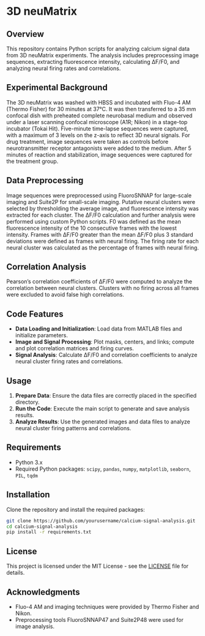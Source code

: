 # 3D neuMatrix

## Overview

This repository contains Python scripts for analyzing calcium signal data from 3D neuMatrix experiments. The analysis includes preprocessing image sequences, extracting fluorescence intensity, calculating ΔF/F0, and analyzing neural firing rates and correlations.

## Experimental Background

The 3D neuMatrix was washed with HBSS and incubated with Fluo-4 AM (Thermo Fisher) for 30 minutes at 37°C. It was then transferred to a 35 mm confocal dish with preheated complete neurobasal medium and observed under a laser scanning confocal microscope (A1R; Nikon) in a stage-top incubator (Tokai Hit). Five-minute time-lapse sequences were captured, with a maximum of 3 levels on the z-axis to reflect 3D neural signals. For drug treatment, image sequences were taken as controls before neurotransmitter receptor antagonists were added to the medium. After 5 minutes of reaction and stabilization, image sequences were captured for the treatment group.

## Data Preprocessing

Image sequences were preprocessed using FluoroSNNAP for large-scale imaging and Suite2P for small-scale imaging. Putative neural clusters were selected by thresholding the average image, and fluorescence intensity was extracted for each cluster. The ΔF/F0 calculation and further analysis were performed using custom Python scripts. F0 was defined as the mean fluorescence intensity of the 10 consecutive frames with the lowest intensity. Frames with ΔF/F0 greater than the mean ΔF/F0 plus 3 standard deviations were defined as frames with neural firing. The firing rate for each neural cluster was calculated as the percentage of frames with neural firing.

## Correlation Analysis

Pearson’s correlation coefficients of ΔF/F0 were computed to analyze the correlation between neural clusters. Clusters with no firing across all frames were excluded to avoid false high correlations.

## Code Features

- **Data Loading and Initialization**: Load data from MATLAB files and initialize parameters.
- **Image and Signal Processing**: Plot masks, centers, and links; compute and plot correlation matrices and firing curves.
- **Signal Analysis**: Calculate ΔF/F0 and correlation coefficients to analyze neural cluster firing rates and correlations.

## Usage

1. **Prepare Data**: Ensure the data files are correctly placed in the specified directory.
2. **Run the Code**: Execute the main script to generate and save analysis results.
3. **Analyze Results**: Use the generated images and data files to analyze neural cluster firing patterns and correlations.

## Requirements

- Python 3.x
- Required Python packages: `scipy`, `pandas`, `numpy`, `matplotlib`, `seaborn`, `PIL`, `tqdm`

## Installation

Clone the repository and install the required packages:

```bash
git clone https://github.com/yourusername/calcium-signal-analysis.git
cd calcium-signal-analysis
pip install -r requirements.txt
```

## License

This project is licensed under the MIT License - see the [LICENSE](LICENSE) file for details.

## Acknowledgments

- Fluo-4 AM and imaging techniques were provided by Thermo Fisher and Nikon.
- Preprocessing tools FluoroSNNAP47 and Suite2P48 were used for image analysis.